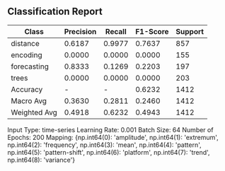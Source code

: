 ## Classification Report

| Class | Precision | Recall | F1-Score | Support |
|-------|-----------|--------|----------|---------|
| distance | 0.6187 | 0.9977 | 0.7637 | 857 |
| encoding | 0.0000 | 0.0000 | 0.0000 | 155 |
| forecasting | 0.8333 | 0.1269 | 0.2203 | 197 |
| trees | 0.0000 | 0.0000 | 0.0000 | 203 |
| Accuracy | - | - | 0.6232 | 1412 |
| Macro Avg | 0.3630 | 0.2811 | 0.2460 | 1412 |
| Weighted Avg | 0.4918 | 0.6232 | 0.4943 | 1412 |

Input Type: time-series
Learning Rate: 0.001
Batch Size: 64
Number of Epochs: 200
Mapping: {np.int64(0): 'amplitude', np.int64(1): 'extremum', np.int64(2): 'frequency', np.int64(3): 'mean', np.int64(4): 'pattern', np.int64(5): 'pattern-shift', np.int64(6): 'platform', np.int64(7): 'trend', np.int64(8): 'variance'}